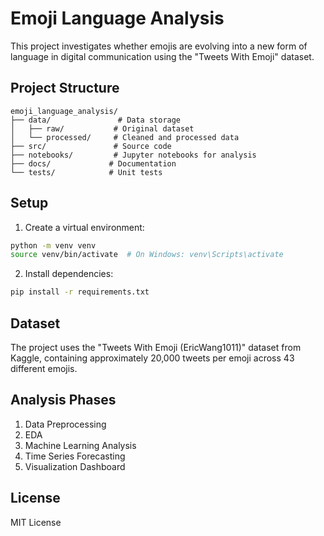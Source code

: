 # Emoji Language Analysis

This project investigates whether emojis are evolving into a new form of language in digital communication using the "Tweets With Emoji" dataset.

## Project Structure

```
emoji_language_analysis/
├── data/               # Data storage
│   ├── raw/           # Original dataset
│   └── processed/     # Cleaned and processed data
├── src/               # Source code
├── notebooks/         # Jupyter notebooks for analysis
├── docs/             # Documentation
└── tests/            # Unit tests
```

## Setup

1. Create a virtual environment:
```bash
python -m venv venv
source venv/bin/activate  # On Windows: venv\Scripts\activate
```

2. Install dependencies:
```bash
pip install -r requirements.txt
```

## Dataset

The project uses the "Tweets With Emoji (EricWang1011)" dataset from Kaggle, containing approximately 20,000 tweets per emoji across 43 different emojis.

## Analysis Phases

1. Data Preprocessing
2. EDA
3. Machine Learning Analysis
4. Time Series Forecasting
5. Visualization Dashboard

## License

MIT License
